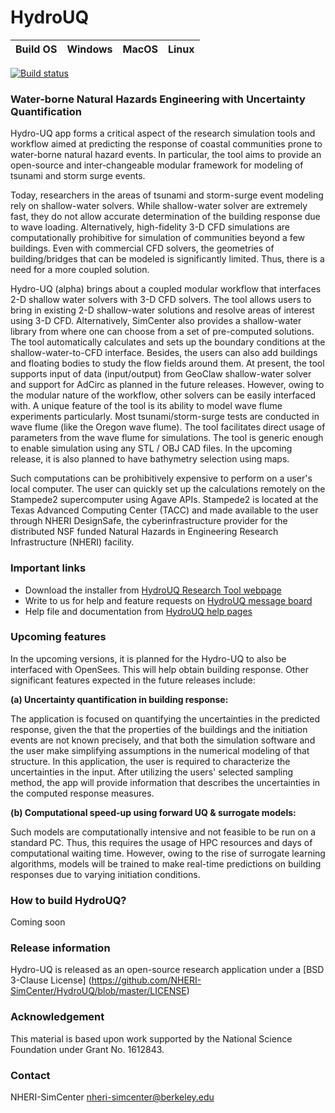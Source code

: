 # HydroUQ 

|Build OS|Windows|MacOS|Linux|
|---|---|---|---|
[![Build status](https://ci.appveyor.com/api/projects/status/bc9yw6q0v1p0pvji?svg=true)](https://ci.appveyor.com/project/bhajay/hydrouq)

### Water-borne Natural Hazards Engineering with Uncertainty Quantification ###

Hydro-UQ app forms a critical aspect of the research simulation tools and workflow aimed at predicting the response of coastal communities prone to water-borne natural hazard events. In particular, the tool aims to provide an open-source and inter-changeable modular framework for modeling of tsunami and storm surge events.

Today, researchers in the areas of tsunami and storm-surge event modeling rely on shallow-water solvers. While shallow-water solver are extremely fast, they do not allow accurate determination of the building response due to wave loading. Alternatively, high-fidelity 3-D CFD simulations are computationally prohibitive for simulation of communities beyond a few buildings. Even with commercial CFD solvers, the geometries of building/bridges that can be modeled is significantly limited. Thus, there is a need for a more coupled solution.

Hydro-UQ (alpha) brings about a coupled modular workflow that interfaces 2-D shallow water solvers with 3-D CFD solvers. The tool allows users to bring in existing 2-D shallow-water solutions and resolve areas of interest using 3-D CFD. Alternatively, SimCenter also provides a shallow-water library from where one can choose from a set of pre-computed solutions. The tool automatically calculates and sets up the boundary conditions at the shallow-water-to-CFD interface. Besides, the users can also add buildings and floating bodies to study the flow fields around them. At present, the tool supports input of data (input/output) from GeoClaw shallow-water solver and support for AdCirc as planned in the future releases. However, owing to the modular nature of the workflow, other solvers can be easily interfaced with. A unique feature of the tool is its ability to model wave flume experiments particularly. Most tsunami/storm-surge tests are conducted in wave flume (like the Oregon wave flume). The tool facilitates direct usage of parameters from the wave flume for simulations. The tool is generic enough to enable simulation using any STL / OBJ CAD files. In the upcoming release, it is also planned to have bathymetry selection using maps.

Such computations can be prohibitively expensive to perform on a user's local computer. The user can quickly set up the calculations remotely on the Stampede2 supercomputer using Agave APIs. Stampede2 is located at the Texas Advanced Computing Center (TACC) and made available to the user through NHERI DesignSafe, the cyberinfrastructure provider for the distributed NSF funded Natural Hazards in Engineering Research Infrastructure (NHERI) facility.

### Important links

- Download the installer from [HydroUQ Research Tool webpage](https://simcenter.designsafe-ci.org/research-tools/hydro-uq)
- Write to us for help and feature requests on [HydroUQ message board](http://simcenter-messageboard.designsafe-ci.org/smf/index.php?board=17.0)
- Help file and documentation from [HydroUQ help pages](https://nheri-simcenter.github.io/HydroUQ)

### Upcoming features

In the upcoming versions, it is planned for the Hydro-UQ to also be interfaced with OpenSees. This will help obtain building response. Other significant features expected in the future releases include:

**(a)	Uncertainty quantification in building response:**

The application is focused on quantifying the uncertainties in the predicted response, given the that the properties of the buildings and the initiation events are not known precisely, and that both the simulation software and the user make simplifying assumptions in the numerical modeling of that structure. In this application, the user is required to characterize the uncertainties in the input. After utilizing the users' selected sampling method, the app will provide information that describes the uncertainties in the computed response measures.

**(b)	Computational speed-up using forward UQ & surrogate models:**

Such models are computationally intensive and not feasible to be run on a standard PC. Thus, this requires the usage of HPC resources and days of computational waiting time. However, owing to the rise of surrogate learning algorithms, models will be trained to make real-time predictions on building responses due to varying initiation conditions.

### How to build HydroUQ?

Coming soon

### Release information

Hydro-UQ is released as an open-source research application under a [BSD 3-Clause License] (https://github.com/NHERI-SimCenter/HydroUQ/blob/master/LICENSE)

### Acknowledgement

This material is based upon work supported by the National Science Foundation under Grant No. 1612843.

### Contact

NHERI-SimCenter nheri-simcenter@berkeley.edu

